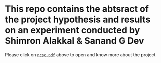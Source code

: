 # This repo contains the abtsract of the project hypothesis and results on an experiment conducted by Shimron Alakkal & Sanand G Dev

Please click on [`ncsc.pdf`](https://github.com/ShimronAlakkal/NCSC-C-emission-damage-control/blob/main/ncsc.pdf) above to open and know more about the project
